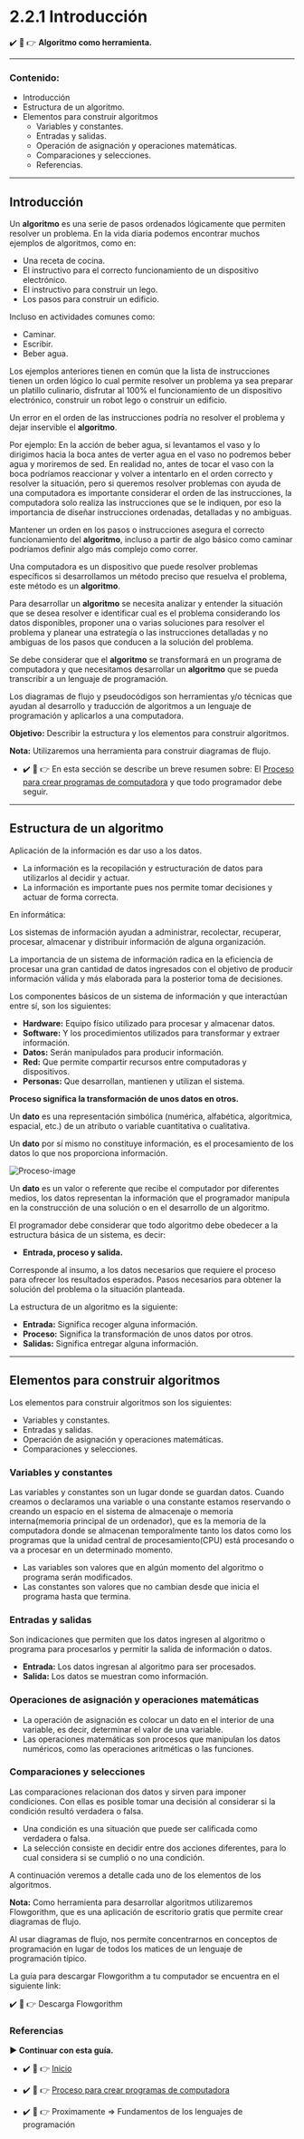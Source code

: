 # 2.2.1 Introducción

:heavy_check_mark: :eyes: :point_right: **Algoritmo como herramienta.**

- - -

### Contenido:

* Introducción
* Estructura de un algoritmo.
* Elementos para construir algoritmos
    * Variables y constantes.
    * Entradas y salidas.
    * Operación de asignación y operaciones matemáticas.
    * Comparaciones y selecciones.
    * Referencias.

- - -

## Introducción

Un **algoritmo** es una serie de pasos ordenados lógicamente que permiten resolver un problema. En la vida diaria podemos encontrar muchos ejemplos de algoritmos, como en:

* Una receta de cocina.
* El instructivo para el correcto funcionamiento de un dispositivo electrónico.
* El instructivo para construir un lego.
* Los pasos para construir un edificio.

Incluso en actividades comunes como:

* Caminar.
* Escribir.
* Beber agua.

Los ejemplos anteriores tienen en común que la lista de instrucciones tienen un orden lógico lo cual permite resolver un problema ya sea preparar un platillo culinario, disfrutar al 100% el funcionamiento de un dispositivo electrónico, construir un robot lego o construir un edificio. 

Un error en el orden de las instrucciones podría no resolver el problema y dejar inservible el **algoritmo**.

Por ejemplo: En la acción de beber agua, si levantamos el vaso y lo dirigimos hacia la boca antes de verter agua en el vaso no podremos beber agua y moriremos de sed. En realidad no, antes de tocar el vaso con la boca podríamos reaccionar y volver a intentarlo en el orden correcto y resolver la situación, pero si queremos resolver problemas con ayuda de una computadora es importante considerar el orden de las instrucciones, la computadora solo realiza las instrucciones que se le indiquen, por eso la importancia de diseñar instrucciones ordenadas, detalladas y no ambiguas.

Mantener un orden en los pasos o instrucciones asegura el correcto funcionamiento del **algoritmo**, incluso a partir de algo básico como caminar podríamos definir algo más complejo como correr.

Una computadora es un dispositivo que puede resolver problemas específicos si desarrollamos un método preciso que resuelva el problema, este método es un **algoritmo**. 

Para desarrollar un **algoritmo** se necesita analizar y entender la situación que se desea resolver e identificar cual es el problema considerando los datos disponibles, proponer una o varias soluciones para resolver el problema y planear una estrategía o las instrucciones detalladas y no ambiguas de los pasos que conducen a la solución del problema.

Se debe considerar que el **algoritmo** se transformará en un programa de computadora y que necesitamos desarrollar un **algoritmo** que se pueda transcribir a un lenguaje de programación.

Los diagramas de flujo y pseudocódigos son herramientas y/o técnicas que ayudan al desarrollo y traducción de algoritmos a un lenguaje de programación y aplicarlos a una computadora.

**Objetivo:** Describir la estructura y los elementos para construir algoritmos. 

**Nota:** Utilizaremos una herramienta para construir diagramas de flujo.

* :heavy_check_mark: :eyes: :point_right: En esta sección se describe un breve resumen sobre: El [Proceso para crear programas de computadora](https://github.com/DeveloperLuisF3/introduccionALaProgramacion/tree/main/procesoParaCrearProgramasDeComputadora/introduccion.md "Ir a Proceso para crear programas de computadora") y que todo programador debe seguir.

- - -

## Estructura de un algoritmo

Aplicación de la información es dar uso a los datos.

* La información es la recopilación y estructuración de datos para utilizarlos al decidir y actuar.
* La información es importante pues nos permite tomar decisiones y actuar de forma correcta. 

En informática: 

Los sistemas de información ayudan a administrar, recolectar, recuperar, procesar, almacenar y distribuir información de alguna organización.

La importancia de un sistema de información radica en la eficiencia de procesar una gran cantidad de datos ingresados con el objetivo de producir información válida y más elaborada para la posterior toma de decisiones. 

Los componentes básicos de un sistema de información y que interactúan entre sí, son los siguientes:

* **Hardware:** Equipo físico utilizado para procesar y almacenar datos.
* **Software:** Y los procedimientos utilizados para transformar y extraer información.
* **Datos:** Serán manipulados para producir información.
* **Red:** Que permite compartir recursos entre computadoras y dispositivos.
* **Personas:** Que desarrollan, mantienen y utilizan el sistema.

**Proceso significa la transformación de unos datos en otros.**
 
Un **dato** es una representación simbólica (numérica, alfabética, algorítmica, espacial, etc.) de un atributo o variable cuantitativa o cualitativa.
 
Un **dato** por sí mismo no constituye información, es el procesamiento de los datos lo que nos proporciona información.

![Proceso-image](../../image/proceso.png "Proceso-img")

Un **dato** es un valor o referente que recibe el computador por diferentes medios, los datos representan la información que el programador manipula en la construcción de una solución o en el desarrollo de un algoritmo.
 
El programador debe considerar que todo algoritmo debe obedecer a la estructura básica de un sistema, es decir: 

* **Entrada, proceso y salida.** 
 
Corresponde al insumo, a los datos necesarios que requiere el proceso para ofrecer los resultados esperados. Pasos necesarios para obtener la solución del problema o la situación planteada.

La estructura de un algoritmo es la siguiente:

* **Entrada:** Significa recoger alguna información.
* **Proceso:** Significa la transformación de unos datos por otros.
* **Salidas:** Significa entregar alguna información.

- - -

## Elementos para construir algoritmos

Los elementos para construir algoritmos son los siguientes:

* Variables y constantes.
* Entradas y salidas.
* Operación de asignación y operaciones matemáticas.
* Comparaciones y selecciones.

### Variables y constantes

Las variables y constantes son un lugar donde se guardan datos. Cuando creamos o declaramos una variable o una constante estamos reservando o creando un espacio en el sistema de almacenaje o memoria interna(memoria principal de un ordenador), que es la memoria de la computadora donde se almacenan temporalmente tanto los datos como los programas que la unidad central de procesamiento(CPU) está procesando o va a procesar en un determinado momento.

* Las variables son valores que en algún momento del algoritmo o programa serán modificados.
* Las constantes son valores que no cambian desde que inicia el programa hasta que termina.

### Entradas y salidas

Son indicaciones que permiten que los datos ingresen al algoritmo o programa para procesarlos y permitir la salida de información o datos.

* **Entrada:** Los datos ingresan al algoritmo para ser procesados.
* **Salida:** Los datos se muestran como información.

### Operaciones de asignación y operaciones matemáticas

* La operación de asignación es colocar un dato en el interior de una variable, es decir, determinar el valor de una variable.
* Las operaciones matemáticas son procesos que manipulan los datos numéricos, como las operaciones aritméticas o las funciones. 

### Comparaciones y selecciones

Las comparaciones relacionan dos datos y sirven para imponer condiciones. Con ellas es posible tomar una decisión al considerar si la condición resultó verdadera o falsa.

* Una condición es una situación que puede ser calificada como verdadera o falsa.
* La selección consiste en decidir entre dos acciones diferentes, para lo cual considera si se cumplió o no una condición.

A continuación veremos a detalle cada uno de los elementos de los algoritmos.

**Nota:** Como herramienta para desarrollar algoritmos utilizaremos Flowgorithm, que es una aplicación de escritorio gratis que permite crear diagramas de flujo.

Al usar diagramas de flujo, nos permite concentrarnos en conceptos de programación en lugar de todos los matices de un lenguaje de programación típico.

La guía para descargar Flowgorithm a tu computador se encuentra en el siguiente link:

:heavy_check_mark: :eyes: :point_right: Descarga Flowgorithm

### Referencias

**► Continuar con esta guía.**

* :heavy_check_mark: :eyes: :point_right: [Inicio](https://github.com/DeveloperLuisF3/introduccionALaProgramacion "Ir a inicio")

* :heavy_check_mark: :eyes: :point_right: [Proceso para crear programas de computadora](https://github.com/DeveloperLuisF3/introduccionALaProgramacion/tree/main/procesoParaCrearProgramasDeComputadora "Ir a Proceso para crear programas de computadora")

* :heavy_check_mark: :eyes: :point_right: Proximamente => Fundamentos de los lenguajes de programación
